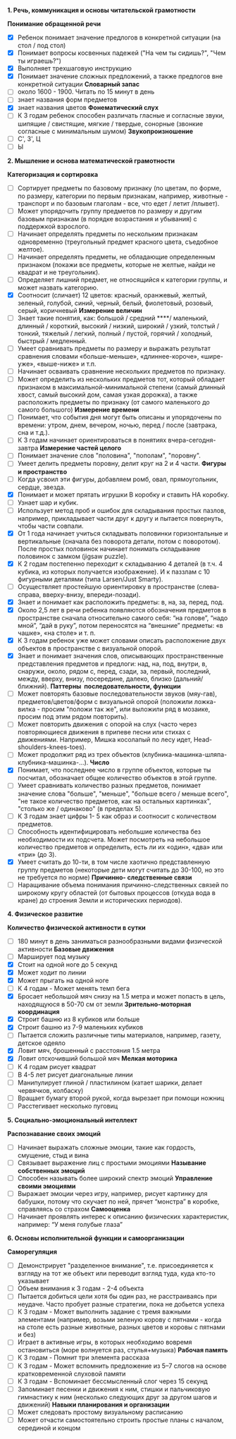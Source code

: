 **1. Речь, коммуникация и основы читательской грамотности**

**Понимание обращенной речи**
- [x]  Ребенок понимает значение предлогов в конкретной ситуации (на стол / под стол)
- [x]  Понимает вопросы косвенных падежей ("На чем ты сидишь?", "Чем ты играешь?")
- [x]  Выполняет трехшаговую инструкцию
- [x]  Понимает значение сложных предложений, а также предлогов вне конкретной ситуации
**Словарный запас**
- [ ]  около 1600 - 1900. Читать по 15 минут в день
- [ ]  знает названия форм предметов
- [x]  знает названия цветов
**Фонематический слух**
- [ ]  К 3 годам ребенок способен различать гласные и согласные звуки, шипящие / свистящие, мягкие / твердые, сонорные (звонкие согласные с минимальным шумом)
**Звукопроизношение**
- [ ]  С', З', Ц
- [ ]  Ы

**2. Мышление и основа математической грамотности**

**Категоризация и сортировка**
- [ ]  Сортирует предметы по базовому признаку (по цветам, по форме, по размеру, категории по первым признакам, например, животные - транспорт и по базовым глаголам - все, что едет / летит  /плывет).
- [ ]  Может упорядочить группу предметов по размеру и другим базовым признакам (в порядке возрастания и убывания) с поддержкой взрослого.
- [ ]  Начинает определять предметы по нескольким признакам одновременно (треугольный предмет красного цвета, съедобное желтое).
- [ ]  Начинает определять предметы, не обладающие определенным признаком (покажи все предметы, которые не желтые, найди не квадрат и не треугольник).
- [ ]  Определяет лишний предмет, не относящийся к категории группы, и может назвать категорию.
- [x]  Соотносит (сличает) 12 цветов: красный, оранжевый, желтый, зеленый, голубой, синий, черный, белый, фиолетовый, розовый, серый, коричневый
**Измерение величин**
- [ ]  Знает такие понятия, как: большой / средний ****/ маленький, длинный / короткий, высокий / низкий, широкий / узкий, толстый / тонкий, тяжелый / легкий, полный / пустой, горячий / холодный, быстрый / медленный.
- [ ]  Умеет сравнивать предметы по размеру и выражать результат сравнения словами «больше-меньше», «длиннее-короче», «шире-уже», «выше-ниже» и т.п.
- [ ]  Начинает осваивать сравнение нескольких предметов по признаку.
- [ ]  Может определить из нескольких предметов тот, который обладает признаком в максимальной-минимальной степени (самый длинный хвост, самый высокий дом, самая узкая дорожка), а также расположить предметы по признаку (от самого маленького до самого большого)
**Измерение времени**
- [ ]  Понимает, что события дня могут быть описаны и упорядочены по времени: утром, днем, вечером, ночью, перед / после (завтрака, сна и т.д.).
- [ ]  К 3 годам начинает ориентироваться в понятиях вчера-сегодня-завтра
**Измерение частей целого**
- [ ]  Понимает значение слов "половина", "пополам", "поровну".
- [ ]  Умеет делить предметы поровну, делит круг на 2 и 4 части.
**Фигуры и пространство**
- [ ]  Когда усвоил эти фигуры, добавляем ромб, овал, прямоугольник, сердце, звезда.
- [x]  Понимает и может прятать игрушки В коробку и ставить НА коробку.
- [ ]  Узнает шар и кубик.
- [ ]  Использует метод проб и ошибок для складывания простых пазлов, например, прикладывает части друг к другу и пытается повернуть, чтобы части совпали.
- [x]  От 1 года начинает учиться складывать половинки горизонтальные и вертикальные (сначала без поворота детали, потом с поворотом). После простых половинок начинает понимать складывание половинок с замком (jigsaw puzzle).
- [x]  К 2 годам постепенно переходит к складыванию 4 деталей (в т.ч. 4 кубика, из которых получается изображение). И к паззлам с 10 фигурными деталями (типа Larsen/Just Smarty).
- [ ]  Осуществляет простейшую ориентировку в пространстве (слева-справа, вверху-внизу, впереди-позади).
- [x]  Знает и понимает как расположить предметы: в, на, за, перед, под.
- [x]  Около 2,5 лет в речи ребенка появляются обозначения предметов в пространстве сначала относительно самого себя: “на голове”, “надо мной”, “дай в руку”, потом переносятся на “внешние” предметы: «в чашке», «на столе» и т. п.
- [x]  К 3 годам ребенок уже может словами описать расположение двух объектов в пространстве с визуальной опорой.
- [x]  Знает и понимает значения слов, описывающих пространственные представления предметов и предлоги: над, на, под, внутри, в, снаружи, около, рядом с, перед, сзади, за, первый, последний, между, вверху, внизу, посередине, далеко, близко (дальний/ближний).
**Паттерны  последовательности, функции**
- [ ]  Может повторять базовые последовательности звуков (мяу-гав), предметов/цветов/форм с визуальной опорой (положили ложка-вилка - просим "положи так же", или выложили ряд в мозаике, просим под этим рядом повторить).
- [ ]  Может повторить движения с опорой на слух (часто через повторяющиеся движения в припеве песни или стихах с движениями. Например, Мишка косолапый по лесу идет, Head-shoulders-knees-toes).
- [ ]  Может продолжит ряд из трех объектов (клубника-машинка-шляпа-клубника-машинка-...).
**Число**
- [x]  Понимает, что последнее число в группе объектов, которые ты посчитал, обозначает общее количество объектов в этой группе.
- [ ]  Умеет сравнивать количество разных предметов, понимает значение слова "больше", "меньше", "больше всего / меньше всего", "не такое количество предметов, как на остальных картинках", "столько же / одинаково" (в пределах 5).
- [ ]  К 3 годам знает цифры 1- 5 как образ и соотносит с количеством предметов.
- [ ]  Способность идентифицировать небольшие количества без необходимости их подсчета. Может посмотреть на небольшое количество предметов и определить, есть ли их «один», «два» или «три» (до 3).
- [x]  Умеет считать до 10-ти, в том числе хаотично представленную группу предметов (некоторые дети могут считать до 30-100, но это не требуется по норме)
**Причинно- следственные связи**
- [ ]  Наращивание объема понимания причинно-следственных связей по широкому кругу областей (от бытовых процессов (откуда вода в кране) до строения Земли и исторических периодов).

**4. Физическое развитие**

**Количество физической активности в сутки**
- [ ]  180 минут в день заниматься разнообразными видами физической активности
**Базовые движения**
- [ ]  Марширует под музыку
- [x]  Стоит на одной ноге до 5 секунд
- [x]  Может ходит по линии
- [x]  Может прыгать на одной ноге
- [ ]  К 4 годам - Может менять темп бега
- [x]  Бросает небольшой мяч снизу на 1.5 метра и может попасть в цель, находящуюся в 50-70 см от земли
**Зрительно-моторная координация**
- [x]  Строит башню из 8 кубиков или больше
- [x]  Строит башню из 7-9 маленьких кубиков
- [ ]  Пытается сложить различные типы материалов, например, газету, детское одеяло
- [x]  Ловит мяч, брошенный с расстояния 1.5 метра
- [x]  Ловит отскочивший большой мяч
**Мелкая моторика**
- [ ]  К 4 годам рисует квадрат
- [ ]  В 4-5 лет рисует диагональные линии
- [ ]  Манипулирует глиной / пластилином (катает шарики, делает червячков, колбаску)
- [ ]  Вращает бумагу второй рукой, когда вырезает при помощи ножниц
- [ ]  Расстегивает несколько пуговиц

**5. Социально-эмоциональный интеллект**

**Распознавание своих эмоций**
- [ ]  Начинает выражать сложные эмоции, такие как гордость, смущение, стыд и вина
- [ ]  Связывает выражение лиц с простыми эмоциями
**Называние собственных эмоций**
- [ ]  Способен называть более широкий спектр эмоций
**Управление своими эмоциями**
- [ ]  Выражает эмоции через игру, например, рисует картинку для бабушки, потому что скучает по ней, прячет “монстра” в коробке, справляясь со страхом
 **Самооценка**
- [ ]  Начинает проявлять интерес к описанию физических характеристик, например: “У меня голубые глаза”

**6. Основы исполнительной функции и самоорганизации**

 **Саморегуляция**
- [ ]  Демонстрирует "разделенное внимание", т.е. присоединяется к взгляду на тот же объект или переводит взгляд туда, куда кто-то указывает
- [ ]  Объем внимания к 3 годам - 2-4 объекта
- [ ]  Пытается добиться цели хотя бы один раз, не расстраиваясь при неудаче. Часто пробует разные стратегии, пока не добьется успеха
- [ ]  К 3 годам - Может выполнить задание с тремя важными элементами (например, возьми зеленую корову с пятнами - когда на столе есть разные животные, разных цветов и коровы с пятнами и без)
- [ ]  Играет в активные игры, в которых необходимо вовремя остановиться (море волнуется раз, стулья+музыка)
**Рабочая память**
- [ ]  К 3 годам - Помнит три элемента рассказа
- [ ]  К 3 годам - Может вспомнить предложение из 5–7 слогов на основе кратковременной слуховой памяти
- [ ]  К 3 годам - Вспоминает бессмысленный слог через 15 секунд
- [ ]  Запоминает песенки и движения к ним, стишки и пальчиковую гимнастику к ним (несколько следующих друг за другом шагов и движений)
**Навыки планирования и организации**
- [ ]  Может следовать простому визуальному расписанию
- [ ]  Может отчасти самостоятельно строить простые планы с началом, серединой и концом